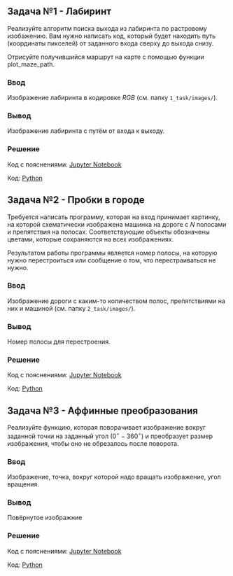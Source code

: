 ## Задача №1 - Лабиринт
Реализуйте алгоритм поиска выхода из лабиринта по растровому изобажению. Вам нужно написать код, который будет находить путь (координаты пикселей) от заданного входа сверху до выхода снизу.

Отрисуйте получившийся маршрут на карте с помощью функции plot_maze_path.

### Ввод

Изображение лабиринта в кодировке $RGB$ (см. папку `1_task/images/`).

### Вывод

Изображение лабиринта с путём от входа к выходу.

### Решение

Код с пояснениями: [Jupyter Notebook](1_task/1notebook.ipynb)

Код: [Python](1_task/1code.py)

## Задача №2 - Пробки в городе

Требуется написать программу, которая на вход принимает картинку, на которой схематически изображена машинка на дороге с $N$ полосами и препятствия на полосах. Соответствующие объекты обозначены цветами, которые сохраняются на всех изображениях.

Результатом работы программы является номер полосы, на которую нужно перестроиться или сообщение о том, что перестраиваться не нужно.

### Ввод

Изображение дороги с каким-то количеством полос, препятствиями на них и машиной (см. папку `2_task/images/`).

### Вывод

Номер полосы для перестроения.

### Решение

Код с пояснениями: [Jupyter Notebook](2_task/2notebook.ipynb)

Код: [Python](2_task/2code.py)

## Задача №3 - Аффинные преобразования

Реализуйте функцию, которая поворачивает изображение вокруг заданной точки на заданный угол ($0^\circ-360^\circ$) и преобразует размер изображения, чтобы оно не обрезалось после поворота.

### Ввод 

Изображение, точка, вокруг которой надо вращать изображение, угол вращения.

### Вывод

Повёрнутое изображние

### Решение

Код с пояснениями: [Jupyter Notebook](3_task/3notebook.ipynb)

Код: [Python](3_task/3code.py)



